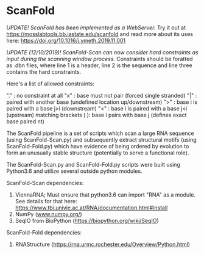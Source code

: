 # ScanFold
*UPDATE! ScanFold has been implemented as a WebServer.* Try it out at https://mosslabtools.bb.iastate.edu/scanfold
and read more about its uses here: https://doi.org/10.1016/j.ymeth.2019.11.001

*UPDATE (12/10/2019)! ScanFold-Scan can now consider hard constraints as input during the scanning window process.* Constraints should be foratted as .dbn files, where line 1 is a header, line 2 is the sequence and line three contains the hard constraints.

Here's a list of allowed constraints:

"." : no constraint at all
"x" : base must not pair (forced single stranded)
"|" : paired with another base (undefined location up/downstream)
">" : base i is paired with a base j>i (downstream)
"<" : base i is paired with a base j<i (upstream)
matching brackets ( ): base i pairs with base j (defines exact base paired nt)

The ScanFold pipeline is a set of scripts which scan a large RNA sequence (using ScanFold-Scan.py) and subsequently extract  structural motifs (using ScanFold-Fold.py) which have evidence of being ordered by evolution to form an unusually stable structure (potentially to serve a functional role).  


The ScanFold-Scan.py and ScanFold-Fold.py scripts were built using Python3.6 and utilize several outside python modules.

ScanFold-Scan dependencies:
1. ViennaRNA; Must ensure that python3.6 can import "RNA" as a module. 
  See details for that here: https://www.tbi.univie.ac.at/RNA/documentation.html#install
2. NumPy (www.numpy.org/)
3. SeqIO from BioPython (https://biopython.org/wiki/SeqIO)
 
ScanFold-Fold dependencies:
1. RNAStructure (https://rna.urmc.rochester.edu/Overview/Python.html)

